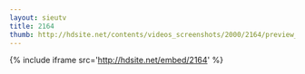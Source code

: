 ```yaml
---
layout: sieutv
title: 2164
thumb: http://hdsite.net/contents/videos_screenshots/2000/2164/preview_360p.mp4.jpg
---
```

{% include iframe src='http://hdsite.net/embed/2164' %}
 
